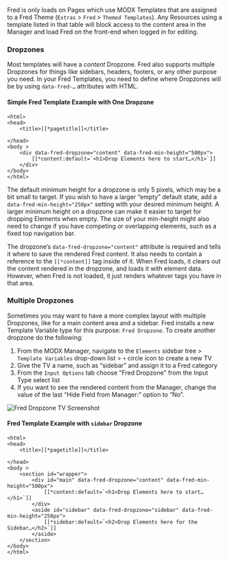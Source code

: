 Fred is only loads on Pages which use MODX Templates that are assigned to a Fred Theme (`Extras` > `Fred` > `Themed Templates`). Any Resources using a template listed in that table will block access to the content area in the Manager and load Fred on the front-end when logged in for editing.

### Dropzones

Most templates will have a *content* Dropzone. Fred also supports multiple Dropzones for things like sidebars, headers, footers, or any other purpose you need. In your Fred Templates, you need to define where Dropzones will be by using `data-fred-…` attributes with HTML.

#### Simple Fred Template Example with One Dropzone

```
<html>
<head>
    <title>[[*pagetitle]]</title>

</head>
<body >
    <div data-fred-dropzone="content" data-fred-min-height="500px">
        [[*content:default=`<h1>Drop Elements here to start…</h1>`]]
    </div>
</body>
</html>
```

The default minimum height for a dropzone is only 5 pixels, which may be a bit small to target. If you wish to have a larger “empty” default state, add a `data-fred-min-height="250px"` setting with your desired minimum height. A larger minimum height on a dropzone can make it easier to target for dropping Elements when empty. The size of your min-height might also need to change if you have competing or overlapping elements, such as a fixed top navigation bar.

The dropzone’s `data-fred-dropzone="content"` attribute is required and tells it where to save the rendered Fred content. It also needs to contain a reference to the `[[*content]]` tag inside of it. When Fred loads, it clears out the content rendered in the dropzone, and loads it with element data. However, when Fred is not loaded, it just renders whatever tags you have in that area.

### Multiple Dropzones

Sometimes you may want to have a more complex layout with multiple Dropzones, like for a main content area and a sidebar. Fred installs a new Template Variable type for this purpose: `Fred Dropzone`. To create another dropzone do the following:

1. From the MODX Manager, navigate to the `Elements` sidebar tree > `Template Variables` drop-down list > `+` circle icon to create a new TV
2. Give the TV a name, such as “sidebar” and assign it to a Fred category
3. From the `Input Options` tab choose "Fred Dropzone" from the Input Type select list
4. If you want to see the rendered content from the Manager, change the value of the last “Hide Field from Manager:” option to “No”.

![Fred Dropzone TV Screenshot]()

#### Fred Template Example with `sidebar` Dropzone

```
<html>
<head>
    <title>[[*pagetitle]]</title>

</head>
<body >
    <section id="wrapper">
        <div id="main" data-fred-dropzone="content" data-fred-min-height="500px">
            [[*content:default=`<h1>Drop Elements here to start…</h1>`]]
        </div>
        <aside id="sidebar" data-fred-dropzone="sidebar" data-fred-min-height="250px">
            [[*sidebar:default=`<h2>Drop Elements here for the Sidebar…</h2>`]]
        </aside>
    </section>
</body>
</html>
```
